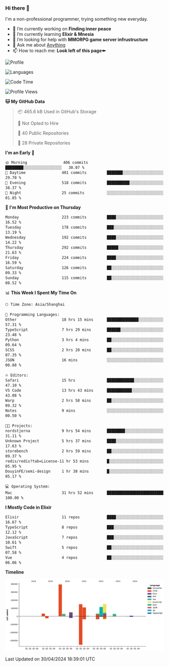 ### Hi there 👋

I'm a non-professional programmer, trying something new everyday.

<!--
**dyzdyz010/dyzdyz010** is a ✨ _special_ ✨ repository because its `README.md` (this file) appears on your GitHub profile.
-->

- 🔭 I’m currently working on **Finding inner peace**
- 🌱 I’m currently learning **Elixir & Mnesia**
- 🤔 I’m looking for help with **MMORPG game server infrustructure**
- 💬 Ask me about [Anything](https://github.com/dyzdyz010/dyzdyz010/issues)
- 📫 How to reach me: **Look left of this page⬅️**

<!-- - 👯 I’m looking to collaborate on
- 😄 Pronouns: ...
- ⚡ Fun fact: ...
 -->
 
![Profile](https://github-readme-stats.vercel.app/api?username=dyzdyz010&count_private=true&show_icons=true&theme=dracula)

![Languages](https://github-readme-stats.vercel.app/api/top-langs/?username=dyzdyz010&layout=compact&theme=dracula)

<!--START_SECTION:waka-->
![Code Time](http://img.shields.io/badge/Code%20Time-1%2C410%20hrs%2053%20mins-blue)

![Profile Views](http://img.shields.io/badge/Profile%20Views-2-blue)

**🐱 My GitHub Data** 

> 📦 465.6 kB Used in GitHub's Storage 
 > 
> 🚫 Not Opted to Hire
 > 
> 📜 40 Public Repositories 
 > 
> 🔑 28 Private Repositories 
 > 
**I'm an Early 🐤** 

```text
🌞 Morning                406 commits         ████████░░░░░░░░░░░░░░░░░   30.07 % 
🌆 Daytime                401 commits         ███████░░░░░░░░░░░░░░░░░░   29.70 % 
🌃 Evening                518 commits         ██████████░░░░░░░░░░░░░░░   38.37 % 
🌙 Night                  25 commits          ░░░░░░░░░░░░░░░░░░░░░░░░░   01.85 % 
```
📅 **I'm Most Productive on Thursday** 

```text
Monday                   223 commits         ████░░░░░░░░░░░░░░░░░░░░░   16.52 % 
Tuesday                  178 commits         ███░░░░░░░░░░░░░░░░░░░░░░   13.19 % 
Wednesday                192 commits         ████░░░░░░░░░░░░░░░░░░░░░   14.22 % 
Thursday                 292 commits         █████░░░░░░░░░░░░░░░░░░░░   21.63 % 
Friday                   224 commits         ████░░░░░░░░░░░░░░░░░░░░░   16.59 % 
Saturday                 126 commits         ██░░░░░░░░░░░░░░░░░░░░░░░   09.33 % 
Sunday                   115 commits         ██░░░░░░░░░░░░░░░░░░░░░░░   08.52 % 
```


📊 **This Week I Spent My Time On** 

```text
🕑︎ Time Zone: Asia/Shanghai

💬 Programming Languages: 
Other                    18 hrs 15 mins      ██████████████░░░░░░░░░░░   57.31 % 
TypeScript               7 hrs 29 mins       ██████░░░░░░░░░░░░░░░░░░░   23.48 % 
Python                   3 hrs 4 mins        ██░░░░░░░░░░░░░░░░░░░░░░░   09.64 % 
SCSS                     2 hrs 20 mins       ██░░░░░░░░░░░░░░░░░░░░░░░   07.35 % 
JSON                     16 mins             ░░░░░░░░░░░░░░░░░░░░░░░░░   00.88 % 

🔥 Editors: 
Safari                   15 hrs              ████████████░░░░░░░░░░░░░   47.10 % 
VS Code                  13 hrs 43 mins      ███████████░░░░░░░░░░░░░░   43.08 % 
Warp                     2 hrs 58 mins       ██░░░░░░░░░░░░░░░░░░░░░░░   09.32 % 
Notes                    9 mins              ░░░░░░░░░░░░░░░░░░░░░░░░░   00.50 % 

🐱‍💻 Projects: 
nordstjerna              9 hrs 54 mins       ████████░░░░░░░░░░░░░░░░░   31.11 % 
Unknown Project          5 hrs 37 mins       ████░░░░░░░░░░░░░░░░░░░░░   17.63 % 
storebench               2 hrs 59 mins       ██░░░░░░░░░░░░░░░░░░░░░░░   09.37 % 
redis/redis?tab=License-11 hr 53 mins        █░░░░░░░░░░░░░░░░░░░░░░░░   05.95 % 
DouyinFE/semi-design     1 hr 38 mins        █░░░░░░░░░░░░░░░░░░░░░░░░   05.17 % 

💻 Operating System: 
Mac                      31 hrs 52 mins      █████████████████████████   100.00 % 
```

**I Mostly Code in Elixir** 

```text
Elixir                   11 repos            ████░░░░░░░░░░░░░░░░░░░░░   16.67 % 
TypeScript               8 repos             ███░░░░░░░░░░░░░░░░░░░░░░   12.12 % 
JavaScript               7 repos             ███░░░░░░░░░░░░░░░░░░░░░░   10.61 % 
Swift                    5 repos             ██░░░░░░░░░░░░░░░░░░░░░░░   07.58 % 
Vue                      4 repos             ██░░░░░░░░░░░░░░░░░░░░░░░   06.06 % 
```



**Timeline**

![Lines of Code chart](https://raw.githubusercontent.com/dyzdyz010/dyzdyz010/master/assets/bar_graph.png)


 Last Updated on 30/04/2024 18:39:01 UTC
<!--END_SECTION:waka-->

